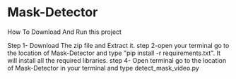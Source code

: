 # Mask-Detector

How To Download And Run this project

Step 1- Download The zip file and Extract it.
step 2-open your terminal go to the location of Mask-Detector and type "pip install -r requirements.txt".
It will install all the required libraries.
step 4- Open terminal go to the location of Mask-Detector in your terminal and type detect_mask_video.py
